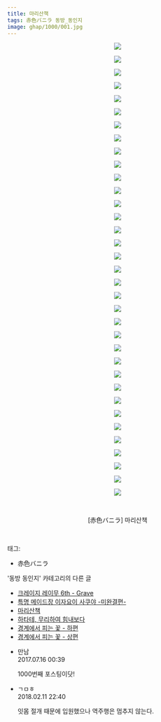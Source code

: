 ```yaml
---
title: 마리산책
tags: 赤色バニラ 동방_동인지
image: ghap/1000/001.jpg
---
```

<div class="article">
<p style="text-align: center; clear: none; float: none;"><img src="{{ site.nasurl }}/ghap/1000/001.jpg"/></p>
<p style="text-align: center; clear: none; float: none;"><img src="{{ site.nasurl }}/ghap/1000/002.jpg"/></p>
<p style="text-align: center; clear: none; float: none;"><img src="{{ site.nasurl }}/ghap/1000/003.jpg"/></p>
<p style="text-align: center; clear: none; float: none;"><img src="{{ site.nasurl }}/ghap/1000/004.jpg"/></p>
<p style="text-align: center; clear: none; float: none;"><img src="{{ site.nasurl }}/ghap/1000/005.jpg"/></p>
<p style="text-align: center; clear: none; float: none;"><img src="{{ site.nasurl }}/ghap/1000/006.jpg"/></p>
<p style="text-align: center; clear: none; float: none;"><img src="{{ site.nasurl }}/ghap/1000/007.jpg"/></p>
<p style="text-align: center; clear: none; float: none;"><img src="{{ site.nasurl }}/ghap/1000/008.jpg"/></p>
<p style="text-align: center; clear: none; float: none;"><img src="{{ site.nasurl }}/ghap/1000/009.jpg"/></p>
<p style="text-align: center; clear: none; float: none;"><img src="{{ site.nasurl }}/ghap/1000/010.jpg"/></p>
<p style="text-align: center; clear: none; float: none;"><img src="{{ site.nasurl }}/ghap/1000/011.jpg"/></p>
<p style="text-align: center; clear: none; float: none;"><img src="{{ site.nasurl }}/ghap/1000/012.jpg"/></p>
<p style="text-align: center; clear: none; float: none;"><img src="{{ site.nasurl }}/ghap/1000/013.jpg"/></p>
<p style="text-align: center; clear: none; float: none;"><img src="{{ site.nasurl }}/ghap/1000/014.jpg"/></p>
<p style="text-align: center; clear: none; float: none;"><img src="{{ site.nasurl }}/ghap/1000/015.jpg"/></p>
<p style="text-align: center; clear: none; float: none;"><img src="{{ site.nasurl }}/ghap/1000/016.jpg"/></p>
<p style="text-align: center; clear: none; float: none;"><img src="{{ site.nasurl }}/ghap/1000/017.jpg"/></p>
<p style="text-align: center; clear: none; float: none;"><img src="{{ site.nasurl }}/ghap/1000/018.jpg"/></p>
<p style="text-align: center; clear: none; float: none;"><img src="{{ site.nasurl }}/ghap/1000/019.jpg"/></p>
<p style="text-align: center; clear: none; float: none;"><img src="{{ site.nasurl }}/ghap/1000/020.jpg"/></p>
<p style="text-align: center; clear: none; float: none;"><img src="{{ site.nasurl }}/ghap/1000/021.jpg"/></p>
<p style="text-align: center; clear: none; float: none;"><img src="{{ site.nasurl }}/ghap/1000/022.jpg"/></p>
<p style="text-align: center; clear: none; float: none;"><img src="{{ site.nasurl }}/ghap/1000/023.jpg"/></p>
<p style="text-align: center; clear: none; float: none;"><img src="{{ site.nasurl }}/ghap/1000/024.jpg"/></p>
<p style="text-align: center; clear: none; float: none;"><img src="{{ site.nasurl }}/ghap/1000/025.jpg"/></p>
<p style="text-align: center; clear: none; float: none;"><img src="{{ site.nasurl }}/ghap/1000/026.jpg"/></p>
<p style="text-align: center; clear: none; float: none;"><img src="{{ site.nasurl }}/ghap/1000/027.jpg"/></p>
<p style="text-align: center; clear: none; float: none;"><img src="{{ site.nasurl }}/ghap/1000/028.jpg"/></p>
<p style="text-align: center; clear: none; float: none;"><img src="{{ site.nasurl }}/ghap/1000/029.jpg"/></p>
<p style="text-align: center; clear: none; float: none;"><img src="{{ site.nasurl }}/ghap/1000/030.jpg"/></p>
<p style="text-align: center; clear: none; float: none;"><img src="{{ site.nasurl }}/ghap/1000/031.jpg"/></p>
<p style="text-align: center; clear: none; float: none;"><img src="{{ site.nasurl }}/ghap/1000/032.jpg"/></p>
<p style="text-align: center; clear: none; float: none;"><img src="{{ site.nasurl }}/ghap/1000/033.jpg"/></p>
<p style="text-align: center; clear: none; float: none;"><img src="{{ site.nasurl }}/ghap/1000/034.jpg"/></p>
<p style="text-align: center; clear: none; float: none;"><img src="{{ site.nasurl }}/ghap/1000/035.jpg"/></p>
<p style="text-align: center; clear: none; float: none;"><br/></p>
<p style="text-align: center; clear: none; float: none;">[赤色バニラ] 마리산책</p>
<p><br/></p>
</div><div class="tagTrail">
<p>태그: </p>
<ul>
<li>赤色バニラ</li>
</ul>
</div><div class="another">
<p>'동방 동인지' 카테고리의 다른 글</p>
<ul>
<li><a href="/2016-07-21-ghap_1002">크레이지 레이무 6th - Grave</a></li>
<li><a href="/2016-07-21-ghap_1001">특명 메이드장 이자요이 사쿠야 -미완결편-</a></li>
<li><a href="/2016-07-21-ghap_1000">마리산책</a></li>
<li><a href="/2016-07-21-ghap_999">하타테, 무리하여 힘내보다</a></li>
<li><a href="/2016-07-21-ghap_998">경계에서 피는 꽃 - 하편</a></li>
<li><a href="/2016-07-21-ghap_997">경계에서 피는 꽃 - 상편</a></li>
</ul>
</div><div class="cb_module cb_fluid">
<div class="cb_wrt cb_profile">
<div class="comment">
<ul>
<li class="cb_thumb_off" id="comment15036730">
<div class="cb_comment_area">
<div class="cb_info_area">
<div class="cb_section">
<span class="cb_nick_name">만남</span>
</div>
<div class="cb_section">
<span class="cb_date">2017.07.16 00:39 </span>
</div>
</div>
<div class="cb_dsc_comment">
<p class="cb_dsc">
											1000번째 포스팅이닷!
										</p>
</div>
</div></li>
<li class="cb_thumb_off" id="comment15197639">
<div class="cb_comment_area">
<div class="cb_info_area">
<div class="cb_section">
<span class="cb_nick_name">ㄱㅁㅎ</span>
</div>
<div class="cb_section">
<span class="cb_date">2018.02.11 22:40 </span>
</div>
</div>
<div class="cb_dsc_comment">
<p class="cb_dsc">
											잇몸 절개 때문에 입원했으나 역주행은 멈추지 않는다.
										</p>
</div>
</div></li>
</ul>
</div>
</div><!-- commentList close -->
</div>
